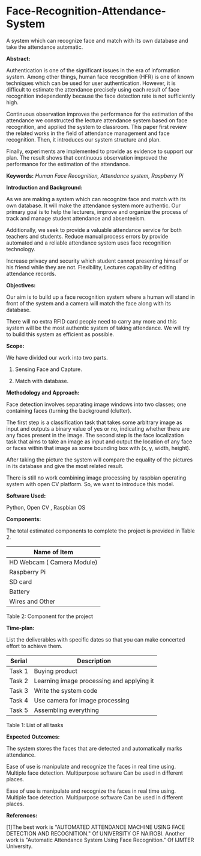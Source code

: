 # Face-Recognition-Attendance-System
A system which can recognize face and match with its own database and take the attendance automatic.

**Abstract:**

Authentication is one of the significant issues in the era of information system. Among other things, human face recognition (HFR) is one of known techniques which can be used for user authentication. However, it is difficult to estimate the attendance precisely using each result of face recognition independently because the face detection rate is not sufficiently high.

Continuous observation improves the performance for the estimation of the attendance we constructed the lecture attendance system based on face recognition, and applied the system to classroom. This paper first review the related works in the field of attendance management and face recognition. Then, it introduces our system structure and plan.

Finally, experiments are implemented to provide as evidence to support our plan. The result shows that continuous observation improved the performance for the estimation of the attendance.

**Keywords:** _Human Face Recognition, Attendance system, Raspberry Pi_

**Introduction and Background:**

As we are making a system which can recognize face and match with its own database. It will make the attendance system more authentic. Our primary goal is to help the lecturers, improve and organize the process of track and manage student attendance and absenteeism.

Additionally, we seek to provide a valuable attendance service for both teachers and students. Reduce manual process errors by provide automated and a reliable attendance system uses face recognition technology.

Increase privacy and security which student cannot presenting himself or his friend while they are not. Flexibility, Lectures capability of editing attendance records.

**Objectives:**

Our aim is to build up a face recognition system where a human will stand in front of the system and a camera will match the face along with its database.

There will no extra RFID card people need to carry any more and this system will be the most authentic system of taking attendance. We will try to build this system as efficient as possible.

**Scope:**

We have divided our work into two parts.

   1. Sensing Face and Capture.

   2. Match with database.

**Methodology and Approach:**

Face detection involves separating image windows into two classes; one containing faces (turning the background (clutter).

The first step is a classification task that takes some arbitrary image as input and outputs a binary value of yes or no, indicating whether there are any faces present in the image. The second step is the face localization task that aims to take an image as input and output the location of any face or faces within that image as some bounding box with (x, y, width, height).

After taking the picture the system will compare the equality of the pictures in its database and give the most related result.

There is still no work combining image processing by raspbian operating system with open CV platform. So, we want to introduce this model.



**Software Used:**

Python, Open CV , Raspbian OS

**Components:**

The total estimated components to complete the project is provided in Table 2.

| Name of Item |
| --- |
| HD Webcam ( Camera Module) |
| Raspberry Pi |
| SD card |
| Battery |
| Wires and Other |

Table 2: Component for the project



**Time-plan:**

List the deliverables with specific dates so that you can make concerted effort to achieve them.

| Serial | Description |
| --- | --- |
| Task 1 | Buying product |
| Task 2 | Learning image processing and applying it |
| Task 3 | Write the system code |
| Task 4 | Use camera for image processing |
| Task 5 | Assembling everything |

Table 1: List of all tasks



**Expected Outcomes:**

The system stores the faces that are detected and automatically marks attendance.

Ease of use is manipulate and recognize the faces in real time using. Multiple face detection. Multipurpose software Can be used in different places.

Ease of use is manipulate and recognize the faces in real time using. Multiple face detection. Multipurpose software Can be used in different places.



**References:**

[1]The best work is &quot;AUTOMATED ATTENDANCE MACHINE USING FACE DETECTION AND RECOGNITION.&quot; Of UNIVERSITY OF NAIROBI. Another work is &quot;Automatic Attendance System Using Face Recognition.&quot; Of IJMTER University.
